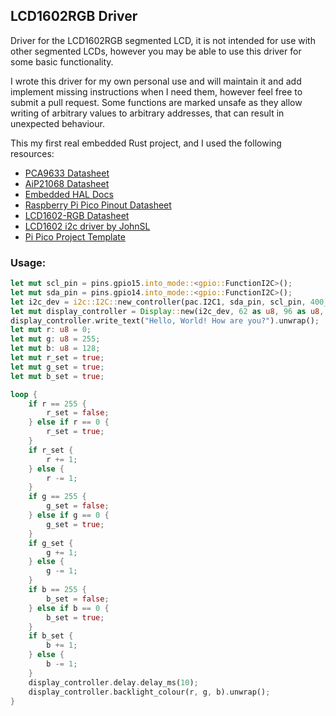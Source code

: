 ## LCD1602RGB Driver
Driver for the LCD1602RGB segmented LCD, it is not intended for use with other segmented LCDs, however you may be able to use this driver for some basic functionality.

I wrote this driver for my own personal use and will maintain it and add implement missing instructions when I need them, however feel free to submit a pull request.
Some functions are marked unsafe as they allow writing of arbitrary values to arbitrary addresses, that can result in unexpected behaviour.

This my first real embedded Rust project, and I used the following resources:

- [PCA9633 Datasheet](https://www.nxp.com/docs/en/data-sheet/PCA9633.pdf)
- [AiP21068 Datasheet](https://support.newhavendisplay.com/hc/en-us/article_attachments/4414498095511/AiP31068.pdf)
- [Embedded HAL Docs](https://docs.rs/embedded-hal/0.2.3/embedded_hal/blocking/i2c/trait.Write.html)
- [Raspberry Pi Pico Pinout Datasheet](https://datasheets.raspberrypi.com/pico/Pico-R3-A4-Pinout.pdf)
- [LCD1602-RGB Datasheet](https://www.waveshare.com/w/upload/2/2e/LCD1602_RGB_Module.pdf)
- [LCD1602 i2c driver by JohnSL](https://github.com/JohnSL/lcd_1602_i2c)
- [Pi Pico Project Template](https://github.com/rp-rs/rp2040-project-template)

### Usage:

```Rust
let mut scl_pin = pins.gpio15.into_mode::<gpio::FunctionI2C>();
let mut sda_pin = pins.gpio14.into_mode::<gpio::FunctionI2C>();
let i2c_dev = i2c::I2C::new_controller(pac.I2C1, sda_pin, scl_pin, 400_u32.kHz(), &mut pac.RESETS, clocks.system_clock.freq());
let mut display_controller = Display::new(i2c_dev, 62 as u8, 96 as u8, delay).unwrap();
display_controller.write_text("Hello, World! How are you?").unwrap();
let mut r: u8 = 0;
let mut g: u8 = 255;
let mut b: u8 = 128;
let mut r_set = true;
let mut g_set = true;
let mut b_set = true;

loop {
    if r == 255 {
        r_set = false;
    } else if r == 0 {
        r_set = true;
    }
    if r_set {
        r += 1;
    } else {
        r -= 1;
    }
    if g == 255 {
        g_set = false;
    } else if g == 0 {
        g_set = true;
    }
    if g_set {
        g += 1;
    } else {
        g -= 1;
    }
    if b == 255 {
        b_set = false;
    } else if b == 0 {
        b_set = true;
    }
    if b_set {
        b += 1;
    } else {
        b -= 1;
    }
    display_controller.delay.delay_ms(10);
    display_controller.backlight_colour(r, g, b).unwrap();
}
```